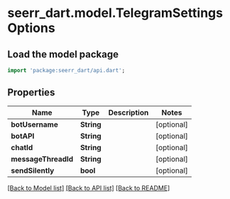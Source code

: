 # seerr_dart.model.TelegramSettingsOptions

## Load the model package
```dart
import 'package:seerr_dart/api.dart';
```

## Properties
Name | Type | Description | Notes
------------ | ------------- | ------------- | -------------
**botUsername** | **String** |  | [optional] 
**botAPI** | **String** |  | [optional] 
**chatId** | **String** |  | [optional] 
**messageThreadId** | **String** |  | [optional] 
**sendSilently** | **bool** |  | [optional] 

[[Back to Model list]](../README.md#documentation-for-models) [[Back to API list]](../README.md#documentation-for-api-endpoints) [[Back to README]](../README.md)


